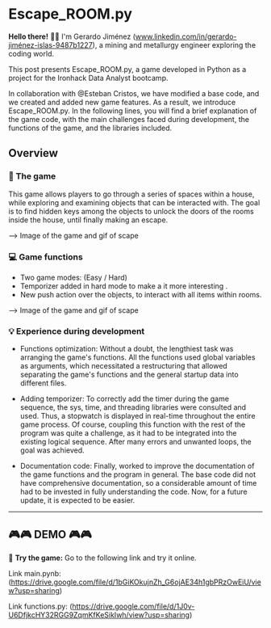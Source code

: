# Escape_ROOM.py 

**Hello there!** 🚂🚂  I'm Gerardo Jiménez (www.linkedin.com/in/gerardo-jiménez-islas-9487b1227), a mining and metallurgy engineer exploring the coding world.

This post presents Escape_ROOM.py, a game developed in Python as a project for the Ironhack Data Analyst bootcamp.

In collaboration with @Esteban Cristos, we have modified a base code, and we created and added new game features. As a result, we introduce Escape_ROOM.py. In the following lines, you will find a brief explanation of the game code, with the main challenges faced during development, the functions of the game, and the libraries included.

##  Overview

### 👾 The game

This game allows players to go through a series of spaces within a house, while exploring and examining objects that can be interacted with. The goal is to find hidden keys among the objects to unlock the doors of the rooms inside the house, until finally making an escape.

--> Image of the game and gif of scape

### 💻 Game functions

- Two game modes: (Easy / Hard)
- Temporizer added in hard mode to make a it more interesting .
- New push action over the objects, to interact with all items within rooms.

--> Image of the game and gif of scape

### 💡 Experience during development

- Functions optimization: Without a doubt, the lengthiest task was arranging the game's functions. All the functions used global variables as arguments, which necessitated a restructuring that allowed separating the game's functions and the general startup data into different files.

- Adding temporizer: To correctly add the timer during the game sequence, the sys, time, and threading libraries were consulted and used. Thus, a stopwatch is displayed in real-time throughout the entire game process. Of course, coupling this function with the rest of the program was quite a challenge, as it had to be integrated into the existing logical sequence. After many errors and unwanted loops, the goal was achieved.

- Documentation code: Finally, worked to improve the documentation of the game functions and the program in general. The base code did not have comprehensive documentation, so a considerable amount of time had to be invested in fully understanding the code. Now, for a future update, it is expected to be easier.

---

## 🎮🎮 DEMO 🎮🎮

📔 **Try the game:** Go to the following link and try it online. 

Link main.pynb: (https://drive.google.com/file/d/1bGiKOkujnZh_G6ojAE34h1gbPRzOwEiU/view?usp=sharing)

Link functions.py: (https://drive.google.com/file/d/1J0v-U6DfjkcHY32RGG9ZqmKfKeSikIwh/view?usp=sharing)
